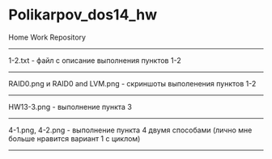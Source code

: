 # Polikarpov_dos14_hw
Home Work Repository
____
1-2.txt - файл с описание выполнения пунктов 1-2 
____
RAID0.png и RAID0 and LVM.png - скриншоты  выполенения пунктов 1-2
____
HW13-3.png - выполнение пункта 3 
____
4-1.png, 4-2.png - выполнение пункта 4 двумя способами (лично мне больше нравится вариант 1 с циклом)
____
